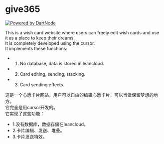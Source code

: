 # give365
[![Powered by DartNode](https://dartnode.com/branding/DN-Open-Source-sm.png)](https://dartnode.com "Powered by DartNode - Free VPS for Open Source")

This is a wish card website where users can freely edit wish cards and use it as a place to keep their dreams.</br>
It is completely developed using the cursor.</br>
It implements these functions:
- 1. No database, data is stored in leancloud.
- 2. Card editing, sending, stacking.
- 3. Card sending effects.

这是一个心愿卡片网站，用户可以自由的编辑心愿卡片，可以当做保留梦想的地方。</br>
它完全是用cursor开发的。</br>
它实现了这些功能：
- 1.没有数据库，数据存储在leancloud。
- 2.卡片编辑、发送、堆叠。
- 3.卡片发送特效。
